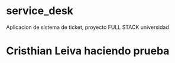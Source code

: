# service_desk
Aplicacion de sistema de ticket, proyecto FULL STACK universidad

# Cristhian Leiva haciendo prueba
